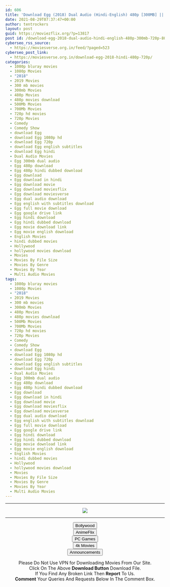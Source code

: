 ```yaml
---
id: 606
title: 'Download Egg (2018) Dual Audio (Hindi-English) 480p [300MB] || 720p [800MB]'
date: 2021-08-29T07:37:47+00:00
author: tentrockers
layout: post
guid: https://moviezflix.org/?p=13817
post id: /download-egg-2018-dual-audio-hindi-english-480p-300mb-720p-800mb/
cyberseo_rss_source:
  - https://moviesverse.org.in/feed/?paged=523
cyberseo_post_link:
  - https://moviesverse.org.in/download-egg-2018-hindi-480p-720p/
categories:
  - 1080p bluray movies
  - 1080p Movies
  - "2018"
  - 2019 Movies
  - 300 mb movies
  - 300mb Movies
  - 480p Movies
  - 480p movies download
  - 500Mb Movies
  - 700Mb Movies
  - 720p hd movies
  - 720p Movies
  - Comedy
  - Comedy Show
  - download Egg
  - download Egg 1080p hd
  - download Egg 720p
  - download Egg english subtitles
  - download Egg hindi
  - Dual Audio Movies
  - Egg 300mb dual audio
  - Egg 480p download
  - Egg 480p hindi dubbed download
  - Egg download
  - Egg download in hindi
  - Egg download movie
  - Egg download moviesflix
  - Egg download moviesverse
  - Egg dual audio download
  - Egg english with subtitles download
  - Egg full movie download
  - Egg google drive link
  - Egg hindi download
  - Egg hindi dubbed download
  - Egg movie download link
  - Egg movie english download
  - English Movies
  - hindi dubbed movies
  - Hollywood
  - hollywood movies download
  - Movies
  - Movies By File Size
  - Movies By Genre
  - Movies By Year
  - Multi Audio Movies
tags:
  - 1080p bluray movies
  - 1080p Movies
  - "2018"
  - 2019 Movies
  - 300 mb movies
  - 300mb Movies
  - 480p Movies
  - 480p movies download
  - 500Mb Movies
  - 700Mb Movies
  - 720p hd movies
  - 720p Movies
  - Comedy
  - Comedy Show
  - download Egg
  - download Egg 1080p hd
  - download Egg 720p
  - download Egg english subtitles
  - download Egg hindi
  - Dual Audio Movies
  - Egg 300mb dual audio
  - Egg 480p download
  - Egg 480p hindi dubbed download
  - Egg download
  - Egg download in hindi
  - Egg download movie
  - Egg download moviesflix
  - Egg download moviesverse
  - Egg dual audio download
  - Egg english with subtitles download
  - Egg full movie download
  - Egg google drive link
  - Egg hindi download
  - Egg hindi dubbed download
  - Egg movie download link
  - Egg movie english download
  - English Movies
  - hindi dubbed movies
  - Hollywood
  - hollywood movies download
  - Movies
  - Movies By File Size
  - Movies By Genre
  - Movies By Year
  - Multi Audio Movies
---
```

<center>
  </p> 
  
  <hr />
  
  <p>
    <a href="http://gdrivepro.xyz/join.php" data-wpel-link="external" target="_blank" rel="nofollow external noopener noreferrer"><img src="https://i.imgur.com/FhMdWdW.png" /></a>
  </p>
  
  <hr />
  
  <p>
    <a href="https://dogemovies.xyz" target="_blank" data-wpel-link="external" rel="nofollow external noopener noreferrer"><button class="button button5">Bollywood</button></a><br /> <a href="https://animeflix.in" target="_blank" data-wpel-link="external" rel="nofollow external noopener noreferrer"><button class="button button5">AnimeFlix</button></a><br /> <a href="https://gamesflix.net/" target="_blank" data-wpel-link="external" rel="nofollow external noopener noreferrer"><button class="button button5">PC Games</button></a><br /> <a href="https://uhdmovies.in" target="_blank" data-wpel-link="external" rel="nofollow external noopener noreferrer"><button class="button button5">4k Movies</button></a><br /> <a href="https://moviesverse.org.in/announcements/" target="_blank" data-wpel-link="internal" rel="noopener"><button class="button button5">Announcements</button></a>
  </p>
  
  <div class="alert alert-danger">
    Please Do Not Use VPN for Downloading Movies From Our Site.
  </div>
  
  <div class="alert alert-success">
    Click On The Above <strong>Download Button</strong> Download File.
  </div>
  
  <div class="alert alert-warning">
    If You Find Any Broken Link Then <strong>Report</strong> To Us.
  </div>
  
  <div class="alert alert-info">
    <strong>Comment</strong> Your Queries And Requests Below In The Comment Box.
  </div>
  
  <p>
    </center>
  </p>